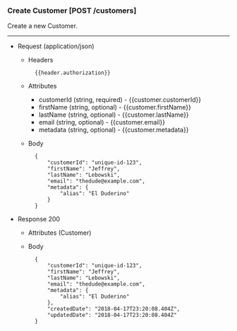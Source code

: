 ### Create Customer [POST /customers]

Create a new Customer.

---
+ Request (application/json)
    + Headers
    
            {{header.authorization}}
        
    + Attributes
        + customerId (string, required) - {{customer.customerId}}
        + firstName (string, optional) - {{customer.firstName}}
        + lastName (string, optional) - {{customer.lastName}}
        + email (string, optional) - {{customer.email}}
        + metadata (string, optional) - {{customer.metadata}}

    + Body

            {
                "customerId": "unique-id-123",
                "firstName": "Jeffrey",
                "lastName": "Lebowski",
                "email": "thedude@example.com",
                "metadata": {
                    "alias": "El Duderino"
                }
            }
    
+ Response 200
    + Attributes (Customer)

    + Body
            
            {
                "customerId": "unique-id-123",
                "firstName": "Jeffrey",
                "lastName": "Lebowski",
                "email": "thedude@example.com",
                "metadata": {
                    "alias": "El Duderino"
                },
                "createdDate": "2018-04-17T23:20:08.404Z",
                "updatedDate": "2018-04-17T23:20:08.404Z"
            }
